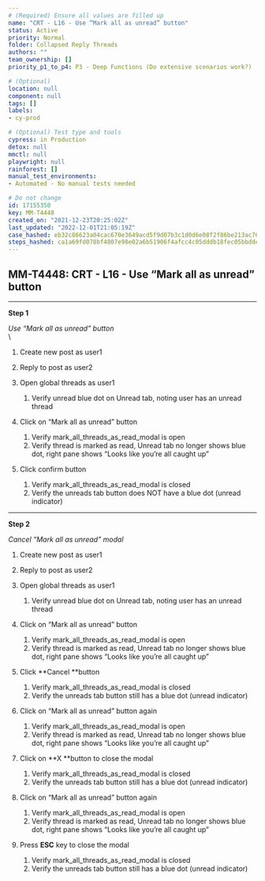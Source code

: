 ```yaml
---
# (Required) Ensure all values are filled up
name: "CRT - L16 - Use “Mark all as unread” button"
status: Active
priority: Normal
folder: Collapsed Reply Threads
authors: ""
team_ownership: []
priority_p1_to_p4: P3 - Deep Functions (Do extensive scenarios work?)

# (Optional)
location: null
component: null
tags: []
labels: 
- cy-prod

# (Optional) Test type and tools
cypress: in Production
detox: null
mmctl: null
playwright: null
rainforest: []
manual_test_environments: 
- Automated - No manual tests needed

# Do not change
id: 17155350
key: MM-T4448
created_on: "2021-12-23T20:25:02Z"
last_updated: "2022-12-01T21:05:19Z"
case_hashed: eb32c86623a04cac670e3649acd5f9d07b3c1d0d6e08f2f86be213ac767223c54dcf1d4e5c25c3fca3c363ea2f2d27ed
steps_hashed: ca1a69fd078bf4807e98e02a6b51906f4afcc4c05dddb18fec05bbdde89b088986b3fabe325a990f0cf18e6ed0c57288
---
```


<!-- (Auto-generated) Based on frontmatter's "key" and "name" -->

## MM-T4448: CRT - L16 - Use “Mark all as unread” button

---

**Step 1**

_Use “Mark all as unread” button_\
\\

1. Create new post as user1

2. Reply to post as user2

3. Open global threads as user1

   1. Verify unread blue dot on Unread tab, noting user has an unread thread

4. Click on “Mark all as unread” button

   1. Verify mark\_all\_threads\_as\_read\_modal is open
   2. Verify thread is marked as read, Unread tab no longer shows blue dot, right pane shows “Looks like you’re all caught up”

5. Click confirm button

   1. Verify mark\_all\_threads\_as\_read\_modal is closed
   2. Verify the unreads tab button does NOT have a blue dot (unread indicator)

---

**Step 2**

_Cancel “Mark all as unread” modal_

1. Create new post as user1

2. Reply to post as user2

3. Open global threads as user1

   1. Verify unread blue dot on Unread tab, noting user has an unread thread

4. Click on “Mark all as unread” button

   1. Verify mark\_all\_threads\_as\_read\_modal is open
   2. Verify thread is marked as read, Unread tab no longer shows blue dot, right pane shows “Looks like you’re all caught up”

5. Click \*\*Cancel \*\*button

   1. Verify mark\_all\_threads\_as\_read\_modal is closed
   2. Verify the unreads tab button still has a blue dot (unread indicator)

6. Click on “Mark all as unread” button again

   1. Verify mark\_all\_threads\_as\_read\_modal is open
   2. Verify thread is marked as read, Unread tab no longer shows blue dot, right pane shows “Looks like you’re all caught up”

7. Click on \*\*X \*\*button to close the modal

   1. Verify mark\_all\_threads\_as\_read\_modal is closed
   2. Verify the unreads tab button still has a blue dot (unread indicator)

8. Click on “Mark all as unread” button again

   1. Verify mark\_all\_threads\_as\_read\_modal is open
   2. Verify thread is marked as read, Unread tab no longer shows blue dot, right pane shows “Looks like you’re all caught up”

9. Press **ESC** key to close the modal

   1. Verify mark\_all\_threads\_as\_read\_modal is closed
   2. Verify the unreads tab button still has a blue dot (unread indicator)

